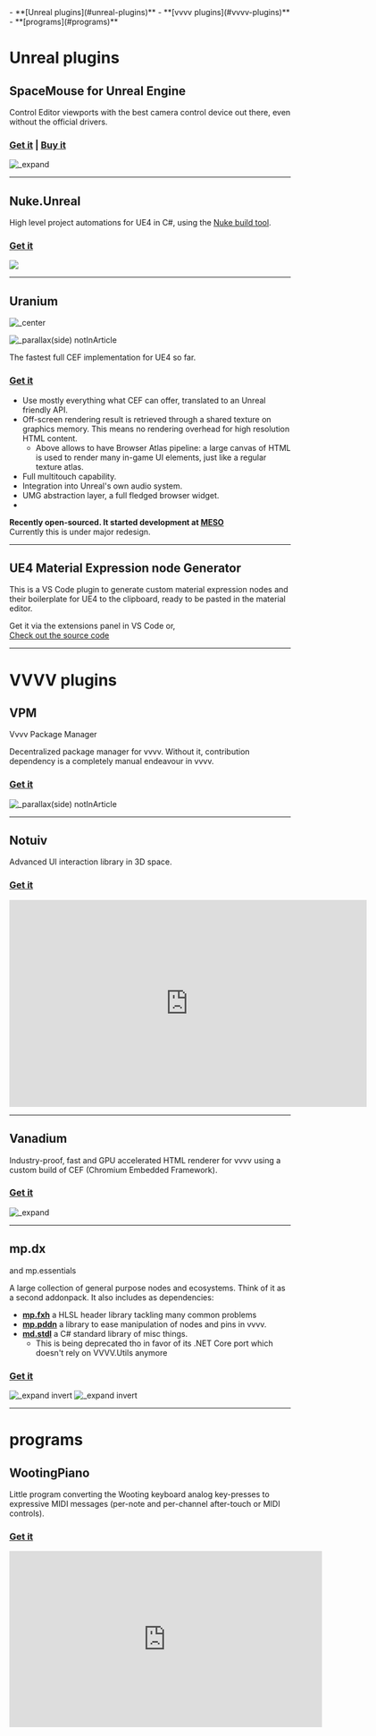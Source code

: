 <tocmd>
- **[Unreal plugins](#unreal-plugins)**
- **[vvvv plugins](#vvvv-plugins)**
- **[programs](#programs)**
</tocmd>

# Unreal plugins

## SpaceMouse for Unreal Engine

Control Editor viewports with the best camera control device out there, even without the official drivers.

### [Get it](https://github.com/microdee/UE4-SpaceMouse) | [Buy it](https://www.unrealengine.com/marketplace/en-US/product/spacemouse-for-unreal-engine)

![_expand](ware/sm-thumb.png)

----

## Nuke.Unreal

High level project automations for UE4 in C#, using the [Nuke build tool](https://nuke.build).

### [Get it](https://github.com/microdee/Nuke.Unreal)

![](nu_logo-250.png)

----

## Uranium

![_center](ware/ur_logo_atom_ondark.png)

![_parallax(side) notInArticle](uelogo.svg)

The fastest full CEF implementation for UE4 so far.

### [Get it](https://github.com/microdee/Uranium)

* Use mostly everything what CEF can offer, translated to an Unreal friendly API.
* Off-screen rendering result is retrieved through a shared texture on graphics memory. This means no rendering overhead for high resolution HTML content.
  * Above allows to have Browser Atlas pipeline: a large canvas of HTML is used to render many in-game UI elements, just like a regular texture atlas.
* Full multitouch capability.
* Integration into Unreal's own audio system.
* UMG abstraction layer, a full fledged browser widget.
* 
**Recently open-sourced. It started development at [MESO](https://meso.design)**  
Currently this is under major redesign.

----

## UE4 Material Expression node Generator

This is a VS Code plugin to generate custom material expression nodes and their boilerplate for UE4 to the clipboard, ready to be pasted in the material editor.

Get it via the extensions panel in VS Code or,  
[Check out the source code](https://github.com/microdee/ue4-material-expression-generator)

----
# VVVV plugins

## VPM
Vvvv Package Manager

Decentralized package manager for vvvv. Without it, contribution dependency is a completely manual endeavour in vvvv.

### [Get it](https://vvvvpm.github.io)

![_parallax(side) notInArticle](vvvv_logo.svg)

----

## Notuiv
Advanced UI interaction library in 3D space.

### [Get it](https://vvvv.org/contribution/notuiv)

<iframe src="https://player.vimeo.com/video/268043752?color=ffffff&amp;title=0&amp;byline=0&amp;portrait=0" width="640" height="370" frameborder="0" webkitallowfullscreen="" mozallowfullscreen="" allowfullscreen=""></iframe>

----

## Vanadium
Industry-proof, fast and GPU accelerated HTML renderer for vvvv using a custom build of CEF (Chromium Embedded Framework).

### [Get it](https://github.com/meso-unimpressed/Vanadium)

![_expand](ware/vanadium.png)

----

## mp.dx
and mp.essentials

A large collection of general purpose nodes and ecosystems. Think of it as a second addonpack. It also includes as dependencies:

* **[mp.fxh](https://github.com/microdee/mp.fxh)** a HLSL header library tackling many common problems
* **[mp.pddn](https://github.com/microdee/mp.pddn)** a library to ease manipulation of nodes and pins in vvvv.
* **[md.stdl](https://github.com/microdee/md.stdl)** a C# standard library of misc things.
  * This is being deprecated tho in favor of its .NET Core port which doesn't rely on VVVV.Utils anymore

### [Get it](https://vvvv.org/contribution/mp.dx)

![_expand invert](ware/mp.dx.png)
![_expand invert](ware/mp.essentials.png)

----
# programs

## WootingPiano

Little program converting the Wooting keyboard analog key-presses to expressive MIDI messages (per-note and per-channel after-touch or MIDI controls).

### [Get it](https://github.com/simon-wh/WootingPiano/releases)

<iframe width="560" height="315" src="https://www.youtube-nocookie.com/embed/JXBlBfzc5S0" frameborder="0" allow="accelerometer; autoplay; encrypted-media; gyroscope; picture-in-picture" allowfullscreen></iframe>
